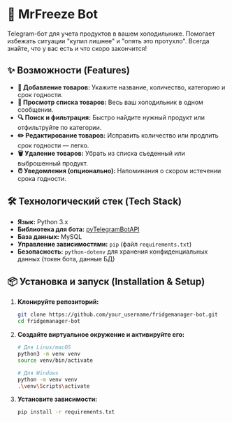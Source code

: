 # 🍔 MrFreeze Bot

Telegram-бот для учета продуктов в вашем холодильнике. Помогает избежать ситуации "купил лишнее" и "опять это протухло". Всегда знайте, что у вас есть и что скоро закончится!

## ✨ Возможности (Features)

*   **📝 Добавление товаров:** Укажите название, количество, категорию и срок годности.
*   **👀 Просмотр списка товаров:** Весь ваш холодильник в одном сообщении.
*   **🔍 Поиск и фильтрация:** Быстро найдите нужный продукт или отфильтруйте по категории.
*   **✏️ Редактирование товаров:** Исправить количество или продлить срок годности — легко.
*   **🗑️ Удаление товаров:** Убрать из списка съеденный или выброшенный продукт.
*   **⏰ Уведомления (опционально):** Напоминания о скором истечении срока годности.

## 🛠️ Технологический стек (Tech Stack)

*   **Язык:** Python 3.x
*   **Библиотека для бота:** [pyTelegramBotAPI](https://github.com/eternnoir/pyTelegramBotAPI)
*   **База данных:** MySQL
*   **Управление зависимостями:** `pip` (файл `requirements.txt`)
*   **Безопасность:** `python-dotenv` для хранения конфиденциальных данных (токен бота, данные БД)

## 📦 Установка и запуск (Installation & Setup)

1.  **Клонируйте репозиторий:**
    ```bash
    git clone https://github.com/your_username/fridgemanager-bot.git
    cd fridgemanager-bot
    ```

2.  **Создайте виртуальное окружение и активируйте его:**
    ```bash
    # Для Linux/macOS
    python3 -m venv venv
    source venv/bin/activate

    # Для Windows
    python -m venv venv
    .\venv\Scripts\activate
    ```

3.  **Установите зависимости:**
    ```bash
    pip install -r requirements.txt
    ```
